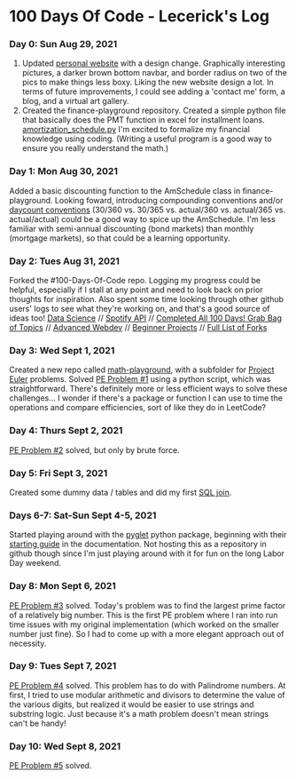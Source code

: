# 100 Days Of Code - Lecerick's Log

### Day 0: Sun Aug 29, 2021

1. Updated [personal website](https://lenaerickson.com/) with a design change. Graphically interesting pictures, a darker brown bottom navbar, and border radius on two of the pics to make things less boxy. Liking the new website design a lot. In terms of future improvements, I could see adding a 'contact me' form, a blog, and a virtual art gallery.
2. Created the finance-playground repository. Created a simple python file that basically does the PMT function in excel for installment loans. [amortization_schedule.py](https://github.com/lecerick/finance-playground/blob/main/amortization_schedule.py) I'm excited to formalize my financial knowledge using coding. (Writing a useful program is a good way to ensure you really understand the math.)

### Day 1: Mon Aug 30, 2021

Added a basic discounting function to the AmSchedule class in finance-playground. Looking foward, introducing compounding conventions and/or [daycount conventions](https://www.investopedia.com/terms/d/daycount.asp) (30/360 vs. 30/365 vs. actual/360 vs. actual/365 vs. actual/actual) could be a good way to spice up the AmSchedule. I'm less familiar with semi-annual discounting (bond markets) than monthly (mortgage markets), so that could be a learning opportunity.

### Day 2: Tues Aug 31, 2021

Forked the #100-Days-Of-Code repo. Logging my progress could be helpful, especially if I stall at any point and need to look back on prior thoughts for inspiration. Also spent some time looking through other github users' logs to see what they're working on, and that's a good source of ideas too! [Data Science](https://github.com/emiliehwolf/100-days-of-code/blob/master/log.md) // [Spotify API](https://github.com/miukimiu/100-days-of-code/blob/master/log.md) // [Completed All 100 Days! Grab Bag of Topics](https://github.com/Mmgfrog/100-days-of-code/blob/master/log.md) // [Advanced Webdev](https://github.com/nativedone/100-days-of-code/blob/master/log.md) // [Beginner Projects](https://github.com/rachaelcodes/100-days-of-code/blob/master/log2017.md) // [Full List of Forks](https://github.com/kallaway/100-days-of-code/network/members)

### Day 3: Wed Sept 1, 2021

Created a new repo called [math-playground](https://github.com/lecerick/math-playground/), with a subfolder for [Project Euler](https://projecteuler.net/archives) problems. Solved [PE Problem #1](https://github.com/lecerick/math-playground/blob/main/PE/problem001.py) using a python script, which was straightforward. There's definitely more or less efficient ways to solve these challenges... I wonder if there's a package or function I can use to time the operations and compare efficiencies, sort of like they do in LeetCode? 

### Day 4: Thurs Sept 2, 2021

[PE Problem #2](https://github.com/lecerick/math-playground/blob/main/PE/problem002.py) solved, but only by brute force.

### Day 5: Fri Sept 3, 2021

Created some dummy data / tables and did my first [SQL join](https://github.com/lecerick/finance-playground/blob/main/joins.sql).

### Days 6-7: Sat-Sun Sept 4-5, 2021

Started playing around with the [pyglet](https://github.com/pyglet/pyglet) python package, beginning with their [starting guide](https://pyglet.readthedocs.io/en/latest/programming_guide/quickstart.html) in the documentation. Not hosting this as a repository in github though since I'm just playing around with it for fun on the long Labor Day weekend.

### Day 8: Mon Sept 6, 2021

[PE Problem #3](https://github.com/lecerick/math-playground/blob/main/PE/problem003.py) solved. Today's problem was to find the largest prime factor of a relatively big number. This is the first PE problem where I ran into run time issues with my original implementation (which worked on the smaller number just fine). So I had to come up with a more elegant approach out of necessity. 

### Day 9: Tues Sept 7, 2021

[PE Problem #4](https://github.com/lecerick/math-playground/blob/main/PE/problem004.py) solved. This problem has to do with Palindrome numbers. At first, I tried to use modular arithmetic and divisors to determine the value of the various digits, but realized it would be easier to use strings and substring logic. Just because it's a math problem doesn't mean strings can't be handy!

### Day 10: Wed Sept 8, 2021

[PE Problem #5](https://github.com/lecerick/math-playground/blob/main/PE/problem005.py) solved. 
